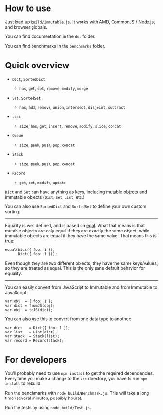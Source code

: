 How to use
==========

Just load up `build/Immutable.js`. It works with AMD, CommonJS / Node.js, and browser globals.

You can find documentation in the `doc` folder.

You can find benchmarks in the `benchmarks` folder.


Quick overview
==============

* `Dict`, `SortedDict`

  * `has`, `get`, `set`, `remove`, `modify`, `merge`

* `Set`, `SortedSet`

  * `has`, `add`, `remove`, `union`, `intersect`, `disjoint`, `subtract`

* `List`

  * `size`, `has`, `get`, `insert`, `remove`, `modify`, `slice`, `concat`

* `Queue`

  * `size`, `peek`, `push`, `pop`, `concat`

* `Stack`

  * `size`, `peek`, `push`, `pop`, `concat`

* `Record`

  * `get`, `set`, `modify`, `update`

`Dict` and `Set` can have anything as keys, including mutable objects and immutable objects (`Dict`, `Set`, `List`, etc.)

You can also use `SortedDict` and `SortedSet` to define your own custom sorting.

----

Equality is well defined, and is based on [egal](http://home.pipeline.com/~hbaker1/ObjectIdentity.html). What that means is that mutable objects are only equal if they are exactly the same object, while immutable objects are equal if they have the same value. That means this is true:

    equal(Dict({ foo: 1 }),
          Dict({ foo: 1 }));

Even though they are two different objects, they have the same keys/values, so they are treated as equal. This is the only sane default behavior for equality.

----

You can easily convert from JavaScript to Immutable and from Immutable to JavaScript:

    var obj  = { foo: 1 };
    var dict = fromJS(obj);
    var obj  = toJS(dict);

You can also use this to convert from one data type to another:

    var dict   = Dict({ foo: 1 });
    var list   = List(dict);
    var stack  = Stack(list);
    var record = Record(stack);


For developers
==============

You'll probably need to use `npm install` to get the required dependencies. Every time you make a change to the `src` directory, you have to run `npm install` to rebuild.

Run the benchmarks with `node build/Benchmark.js`. This will take a long time (several minutes, possibly hours).

Run the tests by using `node build/Test.js`.
